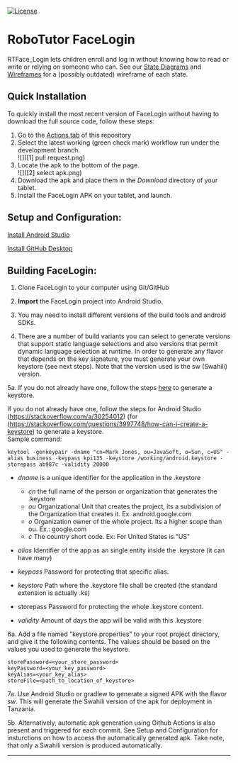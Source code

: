 [![License](https://img.shields.io/badge/License-Apache%202.0-blue.svg)](https://opensource.org/licenses/Apache-2.0)

# **RoboTutor FaceLogin**

RTFace_Login lets children enroll and log in without knowing how to read or write or relying on someone who can.
See our [State Diagrams](https://docs.google.com/spreadsheets/d/1BvqnAjTn3NTLsrF3rErdrD0e5g484giv8va2116dTHo/edit#gid=2081722669) and [Wireframes](https://drive.google.com/drive/u/1/folders/1L47v6Mqmk5RdskaVfWyO3MqMnWoxoCLv) for a (possibly outdated) wireframe of each state.

## Quick Installation
To quickly install the most recent version of FaceLogin without having to download the full source code, follow these steps:

1. Go to the [Actions tab](https://github.com/RoboTutorLLC/RTFace_Login/actions) of this repository
2. Select the latest working (green check mark) workflow run under the development branch.<br>
![]([1] pull request.png)
3. Locate the apk to the bottom of the page.<br>![]([2] select apk.png)
4. Download the apk and place them in the *Download* directory of your tablet.
5. Install the FaceLogin APK on your tablet, and launch.

## **Setup and Configuration:**

[Install Android Studio](https://developer.android.com/sdk/index.html)

[Install GitHub Desktop](https://desktop.github.com)

## **Building FaceLogin:**

1. Clone FaceLogin to your computer using Git/GitHub

2. **Import** the FaceLogin project into Android Studio.

3. You may need to install different versions of the build tools and android SDKs.

4. There are a number of build variants you can select to generate versions that support static language selections and also versions that permit dynamic language selection at runtime. In order to generate any flavor that depends on the key signature, you must generate your own keystore (see next steps). Note that the version used is the sw (Swahili) version.

5a. If you do not already have one, follow the steps [here](https://stackoverflow.com/questions/3997748/how-can-i-create-a-keystore) to generate a keystore.

If you do not already have one, follow the steps for Android Studio (https://stackoverflow.com/a/30254012) (for
(https://stackoverflow.com/questions/3997748/how-can-i-create-a-keystore) to generate a keystore. <br>
Sample command:

```
keytool -genkeypair -dname "cn=Mark Jones, ou=JavaSoft, o=Sun, c=US" -alias business -keypass kpi135 -keystore /working/android.keystore -storepass ab987c -validity 20000
```

- *dname* is a unique identifier for the application in the .keystore

    - *cn* the full name of the person or organization that generates the .keystore
    - *ou* Organizational Unit that creates the project, its a subdivision of the Organization that creates it. Ex. android.google.com
    - *o* Organization owner of the whole project. Its a higher scope than ou. Ex.: google.com
    - *c* The country short code. Ex: For United States is "US"

- *alias* Identifier of the app as an single entity inside the .keystore (it can have many)
- *keypass* Password for protecting that specific alias.
- *keystore* Path where the .keystore file shall be created (the standard extension is actually .ks)
- storepass Password for protecting the whole .keystore content.
- *validity* Amount of days the app will be valid with this .keystore

6a. Add a file named "keystore.properties" to your root project directory, and give it the following contents. The values should be based on the values you used to generate the keystore.
```
storePassword=<your_store_password>
keyPassword=<your_key_password>
keyAlias=<your_key_alias>
storeFile=<path_to_location_of_keystore>
```

7a. Use Android Studio or gradlew to generate a signed APK with the flavor *sw*. This will generate the Swahili version of the apk for deployment in Tanzania.

5b. Alternatively, automatic apk generation using Github Actions is also present and triggered for each commit. See Setup and Configuration for insturctions on how to access the automatically generated apk. Take note, that only a Swahili version is produced automatically.

---
